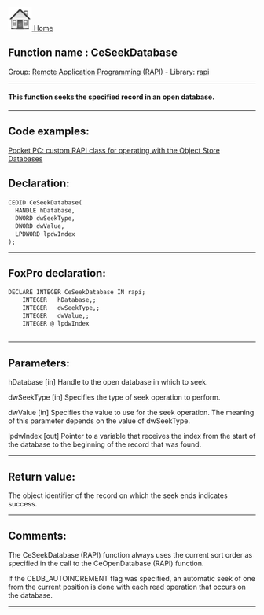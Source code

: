 [<img src="../../images/home.png"> Home ](https://github.com/VFPX/Win32API)  

## Function name : CeSeekDatabase
Group: [Remote Application Programming (RAPI)](../../functions_group.md#Remote_Application_Programming_(RAPI))  -  Library: [rapi](../../libraries.md#rapi)  
***  


#### This function seeks the specified record in an open database.
***  


## Code examples:
[Pocket PC: custom RAPI class for operating with the Object Store Databases](../../samples/sample_445.md)  

## Declaration:
```foxpro  
CEOID CeSeekDatabase(
  HANDLE hDatabase,
  DWORD dwSeekType,
  DWORD dwValue,
  LPDWORD lpdwIndex
);  
```  
***  


## FoxPro declaration:
```foxpro  
DECLARE INTEGER CeSeekDatabase IN rapi;
	INTEGER   hDatabase,;
	INTEGER   dwSeekType,;
	INTEGER   dwValue,;
	INTEGER @ lpdwIndex
  
```  
***  


## Parameters:
hDatabase 
[in] Handle to the open database in which to seek. 

dwSeekType 
[in] Specifies the type of seek operation to perform.

dwValue 
[in] Specifies the value to use for the seek operation. The meaning of this parameter depends on the value of dwSeekType. 

lpdwIndex 
[out] Pointer to a variable that receives the index from the start of the database to the beginning of the record that was found.
  
***  


## Return value:
The object identifier of the record on which the seek ends indicates success.  
***  


## Comments:
The CeSeekDatabase (RAPI) function always uses the current sort order as specified in the call to the CeOpenDatabase (RAPI) function.   
  
If the CEDB_AUTOINCREMENT flag was specified, an automatic seek of one from the current position is done with each read operation that occurs on the database.  
  
***  

